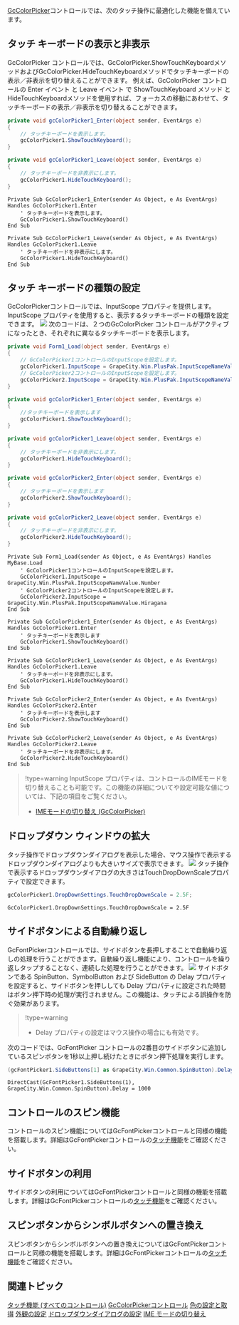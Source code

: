 [GcColorPicker](gcdocsite__documentlink?toc-item-id=223ec674-a07e-421a-95dc-1531ed198559)コントロールでは、次のタッチ操作に最適化した機能を備えています。

## タッチ キーボードの表示と非表示

GcColorPicker コントロールでは、GcColorPicker.ShowTouchKeyboardメソッドおよびGcColorPicker.HideTouchKeyboardメソッドでタッチキーボードの表示／非表示を切り替えることができます。
例えば、GcColorPicker コントロールの Enter イベント と Leave イベント で ShowTouchKeyboard メソッド と HideTouchKeyboardメソッドを使用すれば、フォーカスの移動にあわせて、タッチキーボードの表示／非表示を切り替えることができます。

```csharp
private void gcColorPicker1_Enter(object sender, EventArgs e)
{
    // タッチキーボードを表示します。 
    gcColorPicker1.ShowTouchKeyboard();
}

private void gcColorPicker1_Leave(object sender, EventArgs e)
{
    // タッチキーボードを非表示にします。 
    gcColorPicker1.HideTouchKeyboard();
}
```

```vbnet
Private Sub GcColorPicker1_Enter(sender As Object, e As EventArgs) Handles GcColorPicker1.Enter
    ' タッチキーボードを表示します。 
    GcColorPicker1.ShowTouchKeyboard()
End Sub

Private Sub GcColorPicker1_Leave(sender As Object, e As EventArgs) Handles GcColorPicker1.Leave
    ' タッチキーボードを非表示にします。 
    GcColorPicker1.HideTouchKeyboard()
End Sub
```

## タッチ キーボードの種類の設定

GcColorPickerコントロールでは、InputScope プロパティを提供します。InputScope プロパティを使用すると、表示するタッチキーボードの種類を設定できます。
![](/DOCUMENT_SITE_LINK_PREFIX_HERE/document-site-files/images/06fadbb1-c461-433a-b385-ae4966e56069/images/gccolorpicker.touchkeyboard.png)
次のコードは、２つのGcColorPicker コントロールがアクティブになったとき、それぞれに異なるタッチキーボードを表示します。

```csharp
private void Form1_Load(object sender, EventArgs e)
{
    // GcColorPicker1コントロールのInputScopeを設定します。
    gcColorPicker1.InputScope = GrapeCity.Win.PlusPak.InputScopeNameValue.Number;
    // GcColorPicker2コントロールのInputScopeを設定します。
    gcColorPicker2.InputScope = GrapeCity.Win.PlusPak.InputScopeNameValue.Hiragana;
}

private void gcColorPicker1_Enter(object sender, EventArgs e)
{
    //タッチキーボードを表示します
    gcColorPicker1.ShowTouchKeyboard();
}

private void gcColorPicker1_Leave(object sender, EventArgs e)
{
    // タッチキーボードを非表示にします。  
    gcColorPicker1.HideTouchKeyboard();
}

private void gcColorPicker2_Enter(object sender, EventArgs e)
{
    // タッチキーボードを表示します
    gcColorPicker2.ShowTouchKeyboard();
}

private void gcColorPicker2_Leave(object sender, EventArgs e)
{
    // タッチキーボードを非表示にします。  
    gcColorPicker2.HideTouchKeyboard();
}
```

```vbnet
Private Sub Form1_Load(sender As Object, e As EventArgs) Handles MyBase.Load
    ' GcColorPicker1コントロールのInputScopeを設定します。
    GcColorPicker1.InputScope = GrapeCity.Win.PlusPak.InputScopeNameValue.Number
    ' GcColorPicker2コントロールのInputScopeを設定します。
    GcColorPicker2.InputScope = GrapeCity.Win.PlusPak.InputScopeNameValue.Hiragana
End Sub

Private Sub GcColorPicker1_Enter(sender As Object, e As EventArgs) Handles GcColorPicker1.Enter
    ' タッチキーボードを表示します
    GcColorPicker1.ShowTouchKeyboard()
End Sub

Private Sub GcColorPicker1_Leave(sender As Object, e As EventArgs) Handles GcColorPicker1.Leave
    ' タッチキーボードを非表示にします。  
    GcColorPicker1.HideTouchKeyboard()
End Sub

Private Sub GcColorPicker2_Enter(sender As Object, e As EventArgs) Handles GcColorPicker2.Enter
    ' タッチキーボードを表示します
    GcColorPicker2.ShowTouchKeyboard()
End Sub

Private Sub GcColorPicker2_Leave(sender As Object, e As EventArgs) Handles GcColorPicker2.Leave
    ' タッチキーボードを非表示にします。  
    GcColorPicker2.HideTouchKeyboard()
End Sub
```

> !type=warning
> InputScope プロパティは、コントロールのIMEモードを切り替えることも可能です。この機能の詳細についてや設定可能な値については、下記の項目をご覧ください。
>
> * [IMEモードの切り替え (GcColorPicker)](gcdocsite__documentlink?toc-item-id=68a97bf6-b870-459a-bf66-8ed935b381af)

## ドロップダウン ウィンドウの拡大

タッチ操作でドロップダウンダイアログを表示した場合、マウス操作で表示するドロップダウンダイアログよりも大きいサイズで表示できます。
![](/DOCUMENT_SITE_LINK_PREFIX_HERE/document-site-files/images/06fadbb1-c461-433a-b385-ae4966e56069/images/gccolorpicker.touchdropdownscale.png)
タッチ操作で表示するドロップダウンダイアログの大きさはTouchDropDownScaleプロパティで設定できます。

```csharp
gcColorPicker1.DropDownSettings.TouchDropDownScale = 2.5F;
```

```vbnet
GcColorPicker1.DropDownSettings.TouchDropDownScale = 2.5F
```

## サイドボタンによる自動繰り返し

GcFontPickerコントロールでは、サイドボタンを長押しすることで自動繰り返しの処理を行うことができます。自動繰り返し機能により、コントロールを繰り返しタップすることなく、連続した処理を行うことができます。
![](/DOCUMENT_SITE_LINK_PREFIX_HERE/document-site-files/images/06fadbb1-c461-433a-b385-ae4966e56069/images/gcfontpicker.touchautorepeat.png)
サイドボタンである SpinButton、SymbolButton および SideButton の Delay プロパティを設定すると、サイドボタンを押ししても Delay プロパティに設定された時間はボタン押下時の処理が実行されません。この機能は、タッチによる誤操作を防ぐ効果があります。

> !type=warning
>
> * Delay プロパティの設定はマウス操作の場合にも有効です。

次のコードでは、GcFontPicker コントロールの2番目のサイドボタンに追加しているスピンボタンを1秒以上押し続けたときにボタン押下処理を実行します。

```csharp
(gcFontPicker1.SideButtons[1] as GrapeCity.Win.Common.SpinButton).Delay = 1000;
```

```vbnet
DirectCast(GcFontPicker1.SideButtons(1), GrapeCity.Win.Common.SpinButton).Delay = 1000
```

## コントロールのスピン機能

コントロールのスピン機能についてはGcFontPickerコントロールと同様の機能を搭載します。詳細はGcFontPickerコントロールの[タッチ機能](gcdocsite__documentlink?toc-item-id=f16eebb7-6a58-498d-a0cc-fad6418d09cc)をご確認ください。

## サイドボタンの利用

サイドボタンの利用についてはGcFontPickerコントロールと同様の機能を搭載します。詳細はGcFontPickerコントロールの[タッチ機能](gcdocsite__documentlink?toc-item-id=f16eebb7-6a58-498d-a0cc-fad6418d09cc)をご確認ください。

## スピンボタンからシンボルボタンへの置き換え

スピンボタンからシンボルボタンへの置き換えについてはGcFontPickerコントロールと同様の機能を搭載します。詳細はGcFontPickerコントロールの[タッチ機能](gcdocsite__documentlink?toc-item-id=f16eebb7-6a58-498d-a0cc-fad6418d09cc)をご確認ください。

## 関連トピック

[タッチ機能 (すべてのコントロール)](gcdocsite__documentlink?toc-item-id=10852f92-bae6-4537-83b2-9ffb91cc0658)
[GcColorPickerコントロール](gcdocsite__documentlink?toc-item-id=dea82734-2138-4d03-affc-231d40f2f3b5)
[色の設定と取得](gcdocsite__documentlink?toc-item-id=03354c03-2687-47ba-a463-b0e15558c605)
[外観の設定](gcdocsite__documentlink?toc-item-id=3353434c-416e-4812-8bbd-9468b90e0642)
[ドロップダウンダイアログの設定](gcdocsite__documentlink?toc-item-id=2ff0028d-be70-42bb-bcb7-5ee95bb80b82)
[IME モードの切り替え](gcdocsite__documentlink?toc-item-id=68a97bf6-b870-459a-bf66-8ed935b381af)